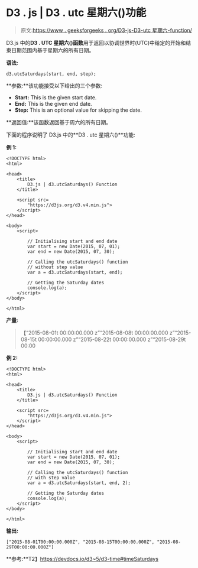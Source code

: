 # D3 . js | D3 . utc 星期六()功能

> 原文:[https://www . geeksforgeeks . org/D3-js-D3-utc 星期六-function/](https://www.geeksforgeeks.org/d3-js-d3-utcsaturdays-function/)

D3.js 中的**D3 . UTC 星期六()函数**用于返回以协调世界时(UTC)中给定的开始和结束日期范围内基于星期六的所有日期。

**语法:**

```
d3.utcSaturdays(start, end, step);
```

**参数:**该功能接受以下给出的三个参数:

*   **Start:** This is the given start date.
*   **End:** This is the given end date.
*   **Step:** This is an optional value for skipping the date.

**返回值:**该函数返回基于周六的所有日期。

下面的程序说明了 D3.js 中的**D3 . utc 星期六()**功能:

**例 1:**

```
<!DOCTYPE html>
<html>

<head>
    <title>
        D3.js | d3.utcSaturdays() Function
    </title>

    <script src=
        "https://d3js.org/d3.v4.min.js">
    </script>
</head>

<body>
    <script>

        // Initialising start and end date
        var start = new Date(2015, 07, 01);
        var end = new Date(2015, 07, 30);

        // Calling the utcSaturdays() function
        // without step value
        var a = d3.utcSaturdays(start, end);

        // Getting the Saturday dates
        console.log(a);
    </script>
</body>

</html>    
```

**产量:**

> 【“2015-08-01t 00:00:00.000 z”“2015-08-08t 00:00:00.000 z”“2015-08-15t 00:00:00.000 z”“2015-08-22t 00:00:00.000 z”“2015-08-29t 00:00

**例 2:**

```
<!DOCTYPE html>
<html>

<head>
    <title>
        D3.js | d3.utcSaturdays() Function
    </title>

    <script src=
        "https://d3js.org/d3.v4.min.js">
    </script>
</head>

<body>
    <script>

        // Initialising start and end date
        var start = new Date(2015, 07, 01);
        var end = new Date(2015, 07, 30);

        // Calling the utcSaturdays() function
        // with step value
        var a = d3.utcSaturdays(start, end, 2);

        // Getting the Saturday dates
        console.log(a);
    </script>
</body>

</html>    
```

**输出:**

```
["2015-08-01T00:00:00.000Z", "2015-08-15T00:00:00.000Z", "2015-08-29T00:00:00.000Z"]

```

**参考:**T2】https://devdocs.io/d3~5/d3-time#timeSaturdays